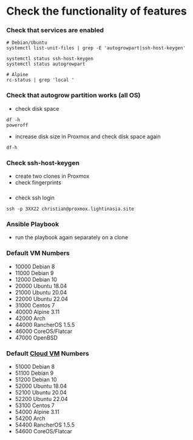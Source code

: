 # Check the functionality of features

### Check that services are enabled

```
# Debian/Ubuntu
systemctl list-unit-files | grep -E 'autogrowpart|ssh-host-keygen'

systemctl status ssh-host-keygen
systemctl status autogrowpart

# Alpine
rc-status | grep 'local '
```

### Check that autogrow partition works (all OS)

- check disk space
```
df -h
poweroff
```

- increase disk size in Proxmox and check disk space again
```
df-h
```

### Check ssh-host-keygen

- create two clones in Proxmox
- check fingerprints

###
- check ssh login

`ssh -p 3XX22 christian@proxmox.lightinasia.site`

### Ansible Playbook

- run the playbook again separately on a clone

### Default VM Numbers
- 10000 Debian 8
- 11000 Debian 9
- 12000 Debian 10
- 20000 Ubuntu 18.04
- 21000 Ubuntu 20.04
- 22000 Ubuntu 22.04
- 31000 Centos 7
- 40000 Alpine 3.11
- 42000 Arch
- 44000 RancherOS 1.5.5
- 46000 CoreOS/Flatcar
- 47000 OpenBSD

### Default [Cloud VM](https://gist.github.com/chriswayg/43fbea910e024cbe608d7dcb12cb8466) Numbers
- 51000 Debian 8
- 51100 Debian 9
- 51200 Debian 10
- 52000 Ubuntu 18.04
- 52100 Ubuntu 20.04
- 52200 Ubuntu 22.04
- 53100 Centos 7
- 54000 Alpine 3.11
- 54200 Arch
- 54400 RancherOS 1.5.5
- 54600 CoreOS/Flatcar
